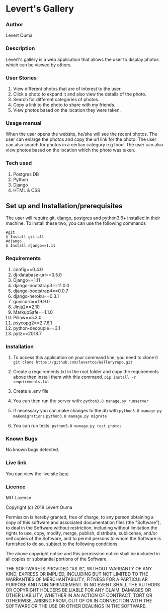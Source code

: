 # Levert's Gallery

###  Author
Levert Ouma

### Description
Levert's gallery is a web application that allows the user to display photos which can be viewed by others.

### User Stories
1. View different photos that are of interest to the user.
2. Click a photo to expand it and also view the details of the photo.
3. Search for different categories of photos.
4. Copy a link to the photo to share with my friends.
5. View photos based on the location they were taken.


### Usage manual
When the user opens the website, he/she will see the recent photos.
The user can enlarge the photos and copy the url link for the photo.
The user can also search for photos in a certian category e.g food.
The user can also view photos based on the location which the photo was taken.


### Tech used
1. Postgres DB
2. Python
3. Django
4. HTML & CSS

## Set up and Installation/prerequisites
The user will require git, django, postgres and python3.6+ installed in their machine.
To install these two, you can use the following commands
```
#git
$ Install git-all
#django
$ Install django==1.11

```
### Requirements
1. config==0.4.0
2. dj-database-url==0.5.0
3. Django==1.11
4. django-bootstrap3==11.0.0
5. django-bootstrap4==0.0.7
6. django-heroku==0.3.1
7. gunicorn==19.9.0
8. Jinja2==2.10
9. MarkupSafe==1.1.0
10. Pillow==5.3.0
11. psycopg2==2.7.6.1
12. python-decouple==3.1
13. pytz==2018.7

### Installation
1. To access this application on your command line, you need to clone it 
`git clone https://github.com/levertco/Galleryrepo.git`

2. Create a requirements.txt in the root folder and copy the requirements above then install them with this command.
`pip install -r requirements.txt`
3. Create a .env file

4. You can then run the server with:
`python3.8 manage.py runserver`

5. If necessary you can make changes to the db with
`python3.8 manage.py makemigrations`
`python3.8 manage.py migrate`

6. You can run tests:
`python3.8 manage.py test photos`

### Known Bugs
No known bugs detected.

### Live link
You can view the live site [here](https://galleryrepo.herokuapp.com/)

### Licence
MIT License

Copyright (c) 2019 Levert Ouma

Permission is hereby granted, free of charge, to any person obtaining a copy
of this software and associated documentation files (the "Software"), to deal
in the Software without restriction, including without limitation the rights
to use, copy, modify, merge, publish, distribute, sublicense, and/or sell
copies of the Software, and to permit persons to whom the Software is
furnished to do so, subject to the following conditions:

The above copyright notice and this permission notice shall be included in all
copies or substantial portions of the Software.

THE SOFTWARE IS PROVIDED "AS IS", WITHOUT WARRANTY OF ANY KIND, EXPRESS OR
IMPLIED, INCLUDING BUT NOT LIMITED TO THE WARRANTIES OF MERCHANTABILITY,
FITNESS FOR A PARTICULAR PURPOSE AND NONINFRINGEMENT. IN NO EVENT SHALL THE
AUTHORS OR COPYRIGHT HOLDERS BE LIABLE FOR ANY CLAIM, DAMAGES OR OTHER
LIABILITY, WHETHER IN AN ACTION OF CONTRACT, TORT OR OTHERWISE, ARISING FROM,
OUT OF OR IN CONNECTION WITH THE SOFTWARE OR THE USE OR OTHER DEALINGS IN THE
SOFTWARE.






